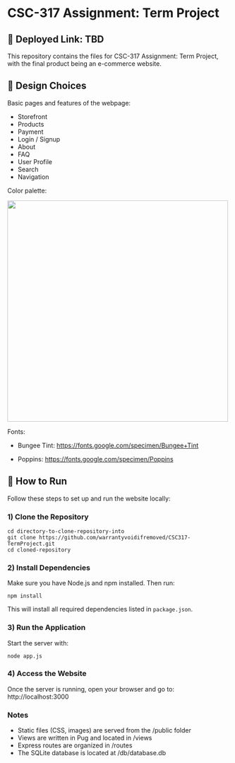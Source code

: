 # CSC-317 Assignment: Term Project
## 🔗 Deployed Link: TBD
This repository contains the files for CSC-317 Assignment: Term Project, with the final product being an e-commerce website.

## 🎨 Design Choices
Basic pages and features of the webpage:
- Storefront
- Products
- Payment 
- Login / Signup
- About
- FAQ
- User Profile
- Search
- Navigation

Color palette:

<img width="500" src="https://i.imgur.com/PJSxSf0.png">

Fonts:

- Bungee Tint: https://fonts.google.com/specimen/Bungee+Tint

- Poppins: https://fonts.google.com/specimen/Poppins

## 🚀 How to Run
Follow these steps to set up and run the website locally:

### 1) Clone the Repository
```
cd directory-to-clone-repository-into
git clone https://github.com/warrantyvoidifremoved/CSC317-TermProject.git
cd cloned-repository
```

### 2) Install Dependencies
Make sure you have Node.js and npm installed. Then run:
```
npm install
```
This will install all required dependencies listed in `package.json`.

### 3) Run the Application
Start the server with:
```
node app.js
```

### 4) Access the Website
Once the server is running, open your browser and go to: http://localhost:3000

### Notes
- Static files (CSS, images) are served from the /public folder
- Views are written in Pug and located in /views
- Express routes are organized in /routes
- The SQLite database is located at /db/database.db
